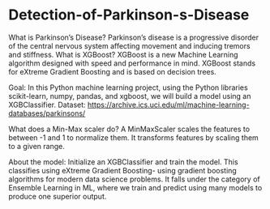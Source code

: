 # Detection-of-Parkinson-s-Disease

What is Parkinson’s Disease?
Parkinson’s disease is a progressive disorder of the central nervous system affecting movement and inducing tremors and stiffness. 
What is XGBoost?
XGBoost is a new Machine Learning algorithm designed with speed and performance in mind. XGBoost stands for eXtreme Gradient Boosting and is based on decision trees.

Goal: In this Python machine learning project, using the Python libraries scikit-learn, numpy, pandas, and xgboost, we will build a model using an XGBClassifier.
Dataset: https://archive.ics.uci.edu/ml/machine-learning-databases/parkinsons/

What does a Min-Max scaler do?
A MinMaxScaler scales the features to between -1 and 1 to normalize them. It transforms features by scaling them to a given range.

About the model:
Initialize an XGBClassifier and train the model. This classifies using eXtreme Gradient Boosting- using gradient boosting algorithms for modern data science problems. 
It falls under the category of Ensemble Learning in ML, where we train and predict using many models to produce one superior output.
